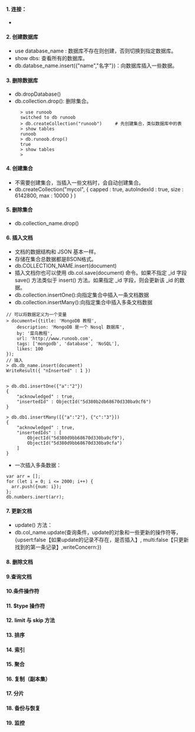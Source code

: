 #### 1. 连接：
- 
#### 2. 创建数据库
- use database_name :  数据库不存在则创建，否则切换到指定数据库。
- show dbs: 查看所有的数据库。
- db.databse_name.insert({"name","名字"})：向数据库插入一些数据。
#### 3. 删除数据库
- db.dropDatabase()
- db.collection.drop(): 删除集合。
  ```
    > use runoob
    switched to db runoob
    > db.createCollection("runoob")     # 先创建集合，类似数据库中的表
    > show tables
    runoob
    > db.runoob.drop()
    true
    > show tables
    > 
  ```
#### 4. 创建集合
- 不需要创建集合，当插入一些文档时，会自动创建集合。
- db.createCollection("mycol", { capped : true, autoIndexId : true, size : 6142800, max : 10000 } )
#### 5. 删除集合
- db.collection_name.drop()
#### 6. 插入文档
- 文档的数据结构和 JSON 基本一样。
- 存储在集合总数据都是BSON格式。
- db.COLLECTION_NAME.insert(document)
- 插入文档你也可以使用 db.col.save(document) 命令。如果不指定 _id 字段 save() 方法类似于 insert() 方法。如果指定 _id 字段，则会更新该 _id 的数据。
- db.collection.insertOne():向指定集合中插入一条文档数据
- db.collection.insertMany():向指定集合中插入多条文档数据
```
// 可以将数据定义为一个变量
> document=({title: 'MongoDB 教程', 
    description: 'MongoDB 是一个 Nosql 数据库',
    by: '菜鸟教程',
    url: 'http://www.runoob.com',
    tags: ['mongodb', 'database', 'NoSQL'],
    likes: 100
});
// 插入
> db.db_name.insert(document)
WriteResult({ "nInserted" : 1 })


> db.db1.insertOne({"a":"2"})
{
	"acknowledged" : true,
	"insertedId" : ObjectId("5d380b2db68670d330ba9cf6")
}

> db.db1.insertMany([{"a":"2"}, {"c":"3"}])
{
	"acknowledged" : true,
	"insertedIds" : [
		ObjectId("5d380d9bb68670d330ba9cf9"),
		ObjectId("5d380d9bb68670d330ba9cfa")
	]
}
```
- 一次插入多条数据：
```
var arr = [];
for (let i = 0; i <= 2000; i++) {
  arr.push({num: i});
};
db.numbers.inert(arr);
```
#### 7. 更新文档
- update() 方法：
- db.col_name.update(查询条件，update的对象和一些更新的操作符等，{upsert:false【如果update的记录不存在，是否插入】, multi:false【只更新找到的第一条记录】,writeConcern:})
#### 8. 删除文档
#### 9.查询文档
#### 10.条件操作符
#### 11. $type 操作符
#### 12. limit 与 skip 方法
#### 13. 排序
#### 14. 索引
#### 15. 聚合
#### 16. 复制（副本集）
#### 17. 分片
#### 18. 备份与恢复
#### 19. 监控
